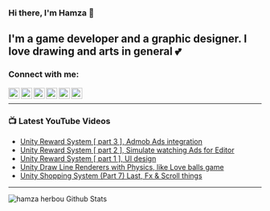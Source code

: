
### Hi there, I'm Hamza 👋

## I'm a game developer and a graphic designer. I love drawing and arts in general 💕

### Connect with me:

[<img align="left" alt="Hamza Herbou | YouTube" width="22px" src="https://cdn.jsdelivr.net/npm/simple-icons@v3/icons/youtube.svg" />][youtube]
[<img align="left" alt="Hamza Herbou | LinkedIn" width="22px" src="https://cdn.jsdelivr.net/npm/simple-icons@v3/icons/linkedin.svg" />][linkedin]
[<img align="left" alt="Hamza Herbou | Instagram" width="22px" src="https://cdn.jsdelivr.net/npm/simple-icons@v3/icons/instagram.svg" />][instagram]
[<img align="left" alt="Hamza Herbou | Facebook" width="22px" src="https://cdn.jsdelivr.net/npm/simple-icons@v3/icons/facebook.svg" />][facebook]
[<img align="left" alt="Hamza Herbou | Dribbble" width="22px" src="https://cdn.jsdelivr.net/npm/simple-icons@v3/icons/dribbble.svg" />][dribbble]
[<img align="left" alt="Hamza Herbou | Behance" width="22px" src="https://cdn.jsdelivr.net/npm/simple-icons@v3/icons/behance.svg" />][behance]

<br />

---

### 📺 Latest YouTube Videos
<!-- YOUTUBE:START -->
- [Unity Reward System [ part 3 ], Admob Ads integration](https://www.youtube.com/watch?v=upBMDFzEUPw)
- [Unity Reward System [ part 2 ], Simulate watching Ads for Editor](https://www.youtube.com/watch?v=96yqm0xyVhU)
- [Unity Reward System [ part 1 ], UI design](https://www.youtube.com/watch?v=-ck6idM3htY)
- [Unity Draw Line Renderers with Physics, like Love balls game](https://www.youtube.com/watch?v=KojYeZwEPyQ)
- [Unity Shopping System (Part 7) Last, Fx & Scroll things](https://www.youtube.com/watch?v=-W2VR2fGYKE)
<!-- YOUTUBE:END -->

---

<img align="left" alt="hamza herbou Github Stats" src="https://github-readme-stats.vercel.app/api?username=herbou&show_icons=true&hide_border=true" />

[youtube]: https://youtube.com/hamza-herbou
[instagram]: https://instagram.com/hamza_herbou
[linkedin]: https://www.linkedin.com/in/hamza-herbou-a39955152/
[facebook]: https://facebook.com/h.nexus.h
[dribbble]: https://dribbble.com/herbou
[behance]: https://behance.net/hamza_herbou
